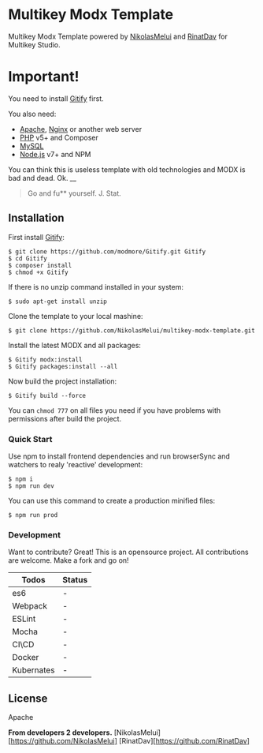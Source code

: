 Multikey Modx Template
======
Multikey Modx Template powered by [NikolasMelui][nikolasmelui] and [RinatDav][rinatdav] for Multikey Studio.

# Important!

You need to install [Gitify][gitify] first.

You also need:
  - [Apache][apache], [Nginx][nginx] or another web server
  - [PHP][php] v5+ and Composer
  - [MySQL][mysql]
  - [Node.js][nodejs] v7+ and NPM

You can think this is useless template with old technologies and MODX is bad and dead. Ok.
__

> Go and fu** yourself. J. Stat.

## Installation

First install [Gitify][gitify]:
```
$ git clone https://github.com/modmore/Gitify.git Gitify
$ cd Gitify
$ composer install
$ chmod +x Gitify
```

If there is no unzip command installed in your system:
```
$ sudo apt-get install unzip
```

Clone the template to your local mashine:
```
$ git clone https://github.com/NikolasMelui/multikey-modx-template.git
```
Install the latest MODX and all packages:
```
$ Gitify modx:install
$ Gitify packages:install --all
```

Now build the project installation:
```
$ Gitify build --force
```

You can ```chmod 777``` on all files you need if you have problems with permissions after build the project.

### Quick Start

Use npm to install frontend dependencies and run browserSync and watchers to realy 'reactive' development:
```
$ npm i
$ npm run dev
```

You can use this command to create a production minified files:
```
$ npm run prod
```

### Development

Want to contribute? Great!
This is an opensource project. All contributions are welcome. Make a fork and go on!

| Todos | Status |
| ------ | ------ |
| es6 | - |
| Webpack | - |
| ESLint | - |
| Mocha | - |
| CI\CD | - |
| Docker | - |
| Kubernates | - |

License
----
Apache


**From developers 2 developers.**
[NikolasMelui][https://github.com/NikolasMelui]
[RinatDav][https://github.com/RinatDav]

[//]: # (These are reference links used in the body of this note and get stripped out when the markdown processor does its job. There is no need to format nicely because it shouldn't be seen. Thanks SO - http://stackoverflow.com/questions/4823468/store-comments-in-markdown-syntax)
   [nikolasmelui]:[]
   [rinatdav]:[]
   [gitify]:[http://modmore.github.io/Gitify/]
   [apache]: [https://httpd.apache.org/download.cgi]
   [nginx]: [https://nginx.ru/ru/download.html]
   [php]: [http://php.net/downloads.php]
   [mysql]:[https://www.mysql.com/downloads/]
   [nodejs]: <http://nodejs.org>
